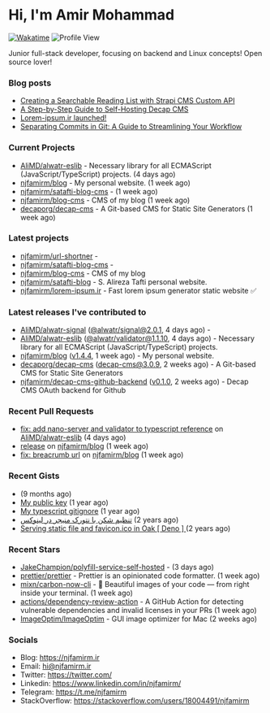 # Hi, I'm Amir Mohammad
[![Wakatime](https://wakatime.com/badge/user/68776a95-d771-48a4-a960-90136239e4fd.svg)](https://wakatime.com/@68776a95-d771-48a4-a960-90136239e4fd)
![Profile View](https://komarev.com/ghpvc/?username=njfamirm)

Junior full-stack developer, focusing on backend and Linux concepts!
Open source lover!

### Blog posts

- [Creating a Searchable Reading List with Strapi CMS Custom API](https://www.njfamirm.ir/en/blog/strapi-custom-api/)
- [A Step-by-Step Guide to Self-Hosting Decap CMS](https://www.njfamirm.ir/en/blog/self-hosting-decap-cms/)
- [Lorem-ipsum.ir launched!](https://www.njfamirm.ir/en/blog/lorem-ipsum-ir-launched/)
- [Separating Commits in Git: A Guide to Streamlining Your Workflow](https://www.njfamirm.ir/en/blog/git-separate/)


### Current Projects

- [AliMD/alwatr-eslib](https://github.com/AliMD/alwatr-eslib) - Necessary library for all ECMAScript (JavaScript/TypeScript) projects. (4 days ago)
- [njfamirm/blog](https://github.com/njfamirm/blog) - My personal website. (1 week ago)
- [njfamirm/satafti-blog-cms](https://github.com/njfamirm/satafti-blog-cms) -  (1 week ago)
- [njfamirm/blog-cms](https://github.com/njfamirm/blog-cms) - CMS of my blog (1 week ago)
- [decaporg/decap-cms](https://github.com/decaporg/decap-cms) - A Git-based CMS for Static Site Generators (1 week ago)

### Latest projects

- [njfamirm/url-shortner](https://github.com/njfamirm/url-shortner) - 
- [njfamirm/satafti-blog-cms](https://github.com/njfamirm/satafti-blog-cms) - 
- [njfamirm/blog-cms](https://github.com/njfamirm/blog-cms) - CMS of my blog
- [njfamirm/satafti-blog](https://github.com/njfamirm/satafti-blog) - S. Alireza Tafti personal website.
- [njfamirm/lorem-ipsum.ir](https://github.com/njfamirm/lorem-ipsum.ir) - Fast lorem ipsum generator static website ✅

### Latest releases I've contributed to

- [AliMD/alwatr-signal](https://github.com/AliMD/alwatr-signal) ([@alwatr/signal@2.0.1](https://github.com/AliMD/alwatr-signal/releases/tag/%40alwatr/signal%402.0.1), 4 days ago) - 
- [AliMD/alwatr-eslib](https://github.com/AliMD/alwatr-eslib) ([@alwatr/validator@1.1.10](https://github.com/AliMD/alwatr-eslib/releases/tag/%40alwatr/validator%401.1.10), 4 days ago) - Necessary library for all ECMAScript (JavaScript/TypeScript) projects.
- [njfamirm/blog](https://github.com/njfamirm/blog) ([v1.4.4](https://github.com/njfamirm/blog/releases/tag/v1.4.4), 1 week ago) - My personal website.
- [decaporg/decap-cms](https://github.com/decaporg/decap-cms) ([decap-cms@3.0.9](https://github.com/decaporg/decap-cms/releases/tag/decap-cms%403.0.9), 2 weeks ago) - A Git-based CMS for Static Site Generators
- [njfamirm/decap-cms-github-backend](https://github.com/njfamirm/decap-cms-github-backend) ([v0.1.0](https://github.com/njfamirm/decap-cms-github-backend/releases/tag/v0.1.0), 2 weeks ago) - Decap CMS OAuth backend for Github

### Recent Pull Requests

- [fix: add nano-server and validator to typescript reference](https://github.com/AliMD/alwatr-eslib/pull/42) on [AliMD/alwatr-eslib](https://github.com/AliMD/alwatr-eslib) (4 days ago)
- [release](https://github.com/njfamirm/blog/pull/84) on [njfamirm/blog](https://github.com/njfamirm/blog) (1 week ago)
- [fix: breacrumb url](https://github.com/njfamirm/blog/pull/83) on [njfamirm/blog](https://github.com/njfamirm/blog) (1 week ago)

### Recent Gists

- [](https://gist.github.com/022d07ecd84e69ad31ef0bcd32d86b59) (9 months ago)
- [My public key](https://gist.github.com/879f720c9ca74a0934ce571b7285ed34) (1 year ago)
- [My typescript gitignore](https://gist.github.com/6a40b1912daab3f91a02a7b53f3f76c3) (1 year ago)
- [تنظیم شکن با نتورک منیجر در لینوکس](https://gist.github.com/cc40c344e89bdcdf77085cbf1fc05162) (2 years ago)
- [Serving static file and favicon.ico in Oak [ Deno ] ](https://gist.github.com/9bcaca2b6a672e729c099193b4aafe9f) (2 years ago)

### Recent Stars

- [JakeChampion/polyfill-service-self-hosted](https://github.com/JakeChampion/polyfill-service-self-hosted) -  (3 days ago)
- [prettier/prettier](https://github.com/prettier/prettier) - Prettier is an opinionated code formatter. (1 week ago)
- [mixn/carbon-now-cli](https://github.com/mixn/carbon-now-cli) - 🎨 Beautiful images of your code — from right inside your terminal. (1 week ago)
- [actions/dependency-review-action](https://github.com/actions/dependency-review-action) - A GitHub Action for detecting vulnerable dependencies and invalid licenses in your PRs (1 week ago)
- [ImageOptim/ImageOptim](https://github.com/ImageOptim/ImageOptim) - GUI image optimizer for Mac (2 weeks ago)

### Socials

- Blog: https://njfamirm.ir
- Email: hi@njfamirm.ir
- Twitter: https://twitter.com/
- Linkedin: https://www.linkedin.com/in/njfamirm/
- Telegram: https://t.me/njfamirm
- StackOverflow: https://stackoverflow.com/users/18004491/njfamirm
